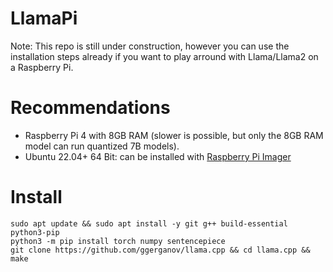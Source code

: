 # LlamaPi
Note: This repo is still under construction, however you can use the installation steps already if you want to play arround with Llama/Llama2 on a Raspberry Pi.

# Recommendations
- Raspberry Pi 4 with 8GB RAM (slower is possible, but only the 8GB RAM model can run quantized 7B models).
- Ubuntu 22.04+ 64 Bit: can be installed with [Raspberry Pi Imager](https://www.raspberrypi.com/software/)

# Install
```
sudo apt update && sudo apt install -y git g++ build-essential python3-pip
python3 -m pip install torch numpy sentencepiece
git clone https://github.com/ggerganov/llama.cpp && cd llama.cpp && make
```
